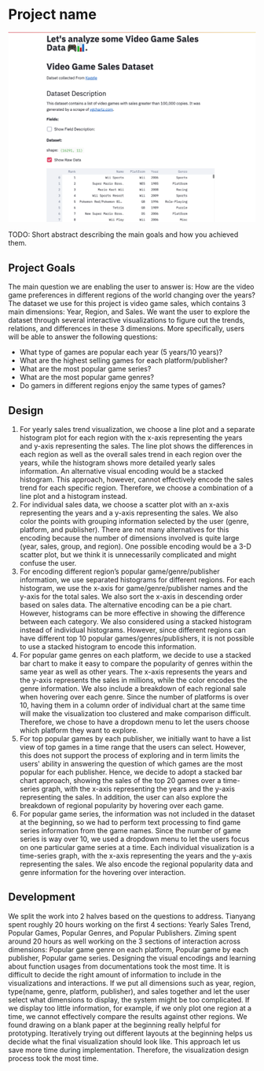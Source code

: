 # Project name

![A screenshot of your application. Could be a GIF.](screenshot.png)

TODO: Short abstract describing the main goals and how you achieved them.

## Project Goals

The main question we are enabling the user to answer is: How are the video game preferences in different regions of the world changing over the years? The dataset we use for this project is video game sales, which contains 3 main dimensions: Year, Region, and Sales. We want the user to explore the dataset through several interactive visualizations to figure out the trends, relations, and differences in these 3 dimensions. More specifically, users will be able to answer the following questions:
- What type of games are popular each year (5 years/10 years)?
- What are the highest selling games for each platform/publisher?
- What are the most popular game series?
- What are the most popular game genres?
- Do gamers in different regions enjoy the same types of games?

## Design

1. For yearly sales trend visualization, we choose a line plot and a separate histogram plot for each region with the x-axis representing the years and y-axis representing the sales. The line plot shows the differences in each region as well as the overall sales trend in each region over the years, while the histogram shows more detailed yearly sales information. An alternative visual encoding would be a stacked histogram. This approach, however, cannot effectively encode the sales trend for each specific region. Therefore, we choose a combination of a line plot and a histogram instead.
2. For individual sales data, we choose a scatter plot with an x-axis representing the years and a y-axis representing the sales. We also color the points with grouping information selected by the user (genre, platform, and publisher). There are not many alternatives for this encoding because the number of dimensions involved is quite large (year, sales, group, and region). One possible encoding would be a 3-D scatter plot, but we think it is unnecessarily complicated and might confuse the user. 
3. For encoding different region’s popular game/genre/publisher information, we use separated histograms for different regions. For each histogram, we use the x-axis for game/genre/publisher names and the y-axis for the total sales. We also sort the x-axis in descending order based on sales data. The alternative encoding can be a pie chart. However, histograms can be more effective in showing the difference between each category. We also considered using a stacked histogram instead of individual histograms. However, since different regions can have different top 10 popular games/genres/publishers, it is not possible to use a stacked histogram to encode this information.
4. For popular game genres on each platform, we decide to use a stacked bar chart to make it easy to compare the popularity of genres within the same year as well as other years. The x-axis represents the years and the y-axis represents the sales in millions, while the color encodes the genre information. We also include a breakdown of each regional sale when hovering over each genre. Since the number of platforms is over 10, having them in a column order of individual chart at the same time will make the visualization too clustered and make comparison difficult. Therefore, we chose to have a dropdown menu to let the users choose which platform they want to explore.
5. For top popular games by each publisher, we initially want to have a list view of top games in a time range that the users can select. However, this does not support the process of exploring and in term limits the users' ability in answering the question of which games are the most popular for each publisher. Hence, we decide to adopt a stacked bar chart approach, showing the sales of the top 20 games over a time-series graph, with the x-axis representing the years and the y-axis representing the sales. In addition, the user can also explore the breakdown of regional popularity by hovering over each game.
6. For popular game series, the information was not included in the dataset at the beginning, so we had to perform text processing to find game series information from the game names. Since the number of game series is way over 10, we used a dropdown menu to let the users focus on one particular game series at a time. Each individual visualization is a time-series graph, with the x-axis representing the years and the y-axis representing the sales. We also encode the regional popularity data and genre information for the hovering over interaction.

## Development

We split the work into 2 halves based on the questions to address. Tianyang spent roughly 20 hours working on the first 4 sections: Yearly Sales Trend, Popular Games, Popular Genres, and Popular Publishers. Ziming spent around 20 hours as well working on the 3 sections of interaction across dimensions: Popular game genre on each platform, Popular game by each publisher, Popular game series. Designing the visual encodings and learning about function usages from documentations took the most time. It is difficult to decide the right amount of information to include in the visualizations and interactions. If we put all dimensions such as year, region, type(name, genre, platform, publisher), and sales together and let the user select what dimensions to display, the system might be too complicated. If we display too little information, for example, if we only plot one region at a time, we cannot effectively compare the results against other regions. We found drawing on a blank paper at the beginning really helpful for prototyping. Iteratively trying out different layouts at the beginning helps us decide what the final visualization should look like. This approach let us save more time during implementation. Therefore, the visualization design process took the most time.

